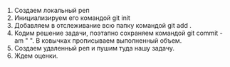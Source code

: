 1. Создаем локальный реп
2. Инициализируем его командой git init
3. Добавляем в отслеживание всю папку командой git add .
4. Кодим решение задачи, поэтапно сохраняем командой git commit -am "  ". В ковычках прописываем выполненный объем.
5. Создаем удаленный реп и пушим туда нашу задачу.
6. Ждем оценки.